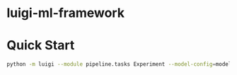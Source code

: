 # luigi-ml-framework

# Quick Start

```bash
python -m luigi --module pipeline.tasks Experiment --model-config=model_config.yaml --k-fold=3 --workers=4
```
